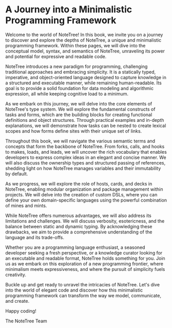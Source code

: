 # A Journey into a Minimalistic Programming Framework

Welcome to the world of NoteTree! In this book, we invite you on a
journey to discover and explore the depths of NoteTree, a unique and
minimalistic programming framework. Within these pages, we will dive
into the conceptual model, syntax, and semantics of NoteTree, unraveling
its power and potential for expressive and readable code.

NoteTree introduces a new paradigm for programming, challenging
traditional approaches and embracing simplicity. It is a statically
typed, imperative, and object-oriented language designed to capture
knowledge in a structured and executable manner, while remaining
human-readable. Its goal is to provide a solid foundation for data
modeling and algorithmic expression, all while keeping cognitive load to
a minimum.

As we embark on this journey, we will delve into the core elements of
NoteTree's type system. We will explore the fundamental constructs of
tasks and forms, which are the building blocks for creating functional
definitions and object structures. Through practical examples and
in-depth explanations, we will demonstrate how tasks can be nested to
create lexical scopes and how forms define sites with their unique set
of links.

Throughout this book, we will navigate the various semantic terms and
concepts that form the backbone of NoteTree. From forks, calls, and
hooks to makes, loads, and leads, we will uncover the rich vocabulary
that enables developers to express complex ideas in an elegant and
concise manner. We will also discuss the ownership types and structured
passing of references, shedding light on how NoteTree manages variables
and their immutability by default.

As we progress, we will explore the role of hosts, cards, and decks in
NoteTree, enabling modular organization and package management within
projects. We will delve into the creation of custom DSLs, where you can
define your own domain-specific languages using the powerful combination
of mines and mints.

While NoteTree offers numerous advantages, we will also address its
limitations and challenges. We will discuss verbosity, esotericness, and
the balance between static and dynamic typing. By acknowledging these
drawbacks, we aim to provide a comprehensive understanding of the
language and its trade-offs.

Whether you are a programming language enthusiast, a seasoned developer
seeking a fresh perspective, or a knowledge curator looking for an
executable and readable format, NoteTree holds something for you. Join
us as we embark on this exploration of a new programming frontier, where
minimalism meets expressiveness, and where the pursuit of simplicity
fuels creativity.

Buckle up and get ready to unravel the intricacies of NoteTree. Let's
dive into the world of elegant code and discover how this minimalistic
programming framework can transform the way we model, communicate, and
create.

Happy coding!

The NoteTree Team
